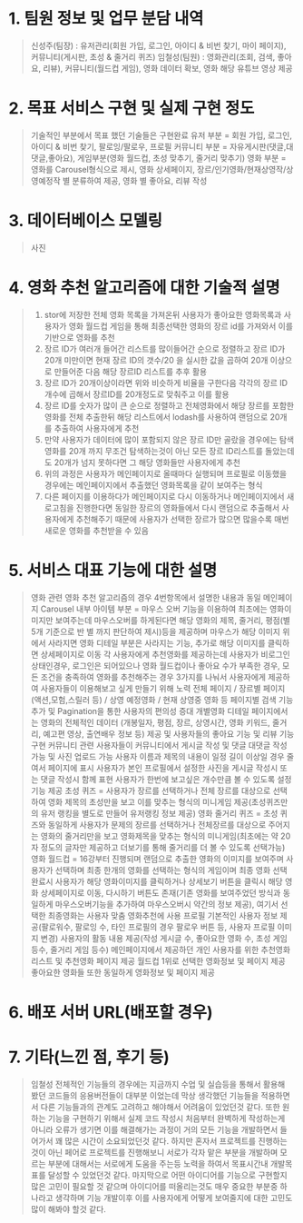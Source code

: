 # 1. 팀원 정보 및 업무 분담 내역
> 신성주(팀장) : 유저관리(회원 가입, 로그인, 아이디 & 비번 찾기, 마이 페이지), 커뮤니티(게시판, 초성 & 줄거리 퀴즈)
> 임철성(팀원) : 영화관리(조회, 검색, 좋아요, 리뷰), 커뮤니티(월드컵 게임), 영화 데이터 확보, 영화 해당 유튜브 영상 제공
  
# 2. 목표 서비스 구현 및 실제 구현 정도
> 기술적인 부분에서 목표 했던 기술들은 구현완료
  > 유저 부분 = 회원 가입, 로그인, 아이디 & 비번 찾기, 팔로잉/팔로우, 프로필
  > 커뮤니티 부분 = 자유게시판(댓글,대댓글,좋아요), 게임부분(영화 월드컵, 초성 맞추기, 줄거리 맞추기)
  > 영화 부분 = 영화를 Carousel형식으로 제시, 영화 상세페이지, 장르/인기영화/현재상영작/상영예정작 별 분류하여 제공, 영화 별 좋아요, 리뷰 작성

# 3. 데이터베이스 모델링
> 사진
# 4. 영화 추천 알고리즘에 대한 기술적 설명
> 1. stor에 저장한 전체 영화 목록을 가져온뒤 사용자가 좋아요한 영화목록과 사용자가 영화 월드컵 게임을 통해 최종선택한 영화의 장르 id를 가져와서 이를 기반으로 영화를 추천
> 2. 장르 ID가 여러개 들어간 리스트를 많이들어간 순으로 정렬하고 장르 ID가 20개 미만이면 현재 장르 ID의 갯수/20 을 실시한 값을 곱하여 20개 이상으로 만들어준 다음 해당 장르ID 리스트를 추후 활용
> 3. 장르 ID가 20개이상이라면 위와 비슷하게 비율을 구한다음 각각의 장르 ID 개수에 곱해서 장르ID를 20개정도로 맞춰주고 이를 활용
> 4. 장르 ID를 숫자가 많이 큰 순으로 정렬하고 전체영화에서 해당 장르를 포함한 영화를 전체 추출한뒤 해당 리스트에서 lodash를 사용하여 랜덤으로 20개를 추출하여 사용자에게 추천
> 5. 만약 사용자가 데이터에 많이 포함되지 않은 장르 ID만 골랐을 경우에는 탐색영화를 20개 까지 무조건 탐색하는것이 아닌 모든 장르 ID리스트를 돌았는데도 20개가 넘지 못하다면 그 해당 영화들만 사용자에게 추천
> 6. 위의 과정은 사용자가 메인페이지로 올때마다 실행되며 프로필로 이동했을 경우에는 메인페이지에서 추출했던 영화목록을 같이 보여주는 형식
> 7. 다른 페이지를 이용하다가 메인페이지로 다시 이동하거나 메인페이지에서 새로고침을 진행한다면 동일한 장르의 영화들에서 다시 랜덤으로 추출해서 사용자에게 추천해주기 때문에 사용자가 선택한 장르가 많으면 많을수록 매번 새로운 영화를 추천받을 수 있음
# 5. 서비스 대표 기능에 대한 설명
> 영화 관련
  > 영화 추천 알고리즘의 경우 4번항목에서 설명한 내용과 동일
  > 메인페이지 Carousel 내부 아이템 부분 = 마우스 오버 기능을 이용하여 최초에는 영화이미지만 보여주는데 마우스오버를 하게된다면 해당 영화의 제목, 줄거리, 평점(별 5개 기준으로 반 별 까지 판단하여 제시)등을 제공하며 마우스가 해당 이미지 위에서 사라지면 영화 디테일 부분은 사라지는 기능, 추가로 해당 이미지를 클릭하면 상세페이지로 이동
  > 각 사용자에게 추천영화를 제공하는데 사용자가 비로그인 상태인경우, 로그인은 되어있으나 영화 월드컵이나 좋아요 수가 부족한 경우, 모든 조건을 충족하여 영화를 추천해주는 경우 3가지를 나눠서 사용자에게 제공하여 사용자들이 이용해보고 싶게 만들기 위해 노력
  > 전체 페이지 / 장르별 페이지(액션,모험,스릴러 등) / 상영 예정영화 / 현재 상영중 영화 등 페이지별 검색 기능 추가 및 Pagination을 통한 사용자의 편의성 증대
  > 개별영화 디테일 페이지에서는 영화의 전체적인 데이터 (개봉일자, 평점, 장르, 상영시간, 영화 키워드, 줄거리, 예고편 영상, 출연배우 정보 등) 제공 및 사용자들의 좋아요 기능 및 리뷰 기능 구현
> 커뮤니티 관련
  > 사용자들이 커뮤니티에서 게시글 작성 및 댓글 대댓글 작성가능 및 사진 업로드 가능
  > 사용자 이름과 제목의 내용이 일정 길이 이상일 경우 줄여서 페이지에 표시
  > 사용자가 본인 프로필에서 설정한 사진을 게시글 작성시 또는 댓글 작성시 함께 표현
  > 사용자가 한번에 보고싶은 개수만큼 볼 수 있도록 설정기능 제공
  > 초성 퀴즈 = 사용자가 장르를 선택하거나 전체 장르를 대상으로 선택하여 영화 제목의 초성만을 보고 이를 맞추는 형식의 미니게임 제공(초성퀴즈만의 유저 랭킹을 별도로 만들어 유저랭킹 정보 제공)
  > 영화 줄거리 퀴즈 = 초성 퀴즈와 동일하게 사용자가 문제의 장르를 선택하거나 전체장르를 대상으로 주어지는 영화의 줄거리만을 보고 영화제목을 맞추는 형식의 미니게임(최초에는 약 20자 정도의 글자만 제공하고 더보기를 통해 줄거리를 더 볼 수 있도록 선택가능)
  > 영화 월드컵 = 16강부터 진행되며 랜덤으로 추출한 영화의 이미지를 보여주며 사용자가 선택하며 최종 한개의 영화를 선택하는 형식의 게임이며 최종 영화 선택완료시 사용자가 해당 영화이미지를 클릭하거나 상세보기 버튼을 클릭시 해당 영화 상세페이지로 이동, 다시하기 버튼도 존재(기존 영화를 보여주었던 방식과 동일하게 마우스오버기능을 추가하여 마우스오버시 약간의 정보 제공), 여기서 선택한 최종영화는 사용자 맞춤 영화추천에 사용
> 프로필
  > 기본적인 사용자 정보 제공(팔로워수, 팔로잉 수, 타인 프로필의 경우 팔로우 버튼 등, 사용자 프로필 이미지 변경)
  > 사용자의 활동 내용 제공(작성 게시글 수, 좋아요한 영화 수, 초성 게임 등수, 줄거리 게임 등수)
  > 메인페이지에서 제공하던 개인 사용자를 위한 추천영화 리스트 및 추천영화 페이지 제공
  > 월드컵 1위로 선택한 영화정보 및 페이지 제공
  > 좋아요한 영화들 또한 동일하게 영화정보 및 페이지 제공
# 6. 배포 서버 URL(배포할 경우)

# 7. 기타(느낀 점, 후기 등)
> 임철성
  > 전체적인 기능들의 경우에는 지금까지 수업 및 실습등을 통해서 활용해 봤던 코드들의 응용버전들이 대부분 이었는데 막상 생각했던 기능들을 적용하면서 다른 기능들과의 관계도 고려하고 해야해서 어려움이 있었던것 같다.
  > 또한 원하는 기능을 구현하기 위해서 실제 코드 작성시 처음부터 완벽하게 작성하는게 아니라 오류가 생기면 이를 해결해가는 과정이 거의 모든 기능을 개발하면서 들어가서 꽤 많은 시간이 소요되었던것 같다.
  > 하지만 혼자서 프로젝트를 진행하는것이 아닌 페어로 프로젝트를 진행해보니 서로가 각자 맡은 부분을 개발하며 모르는 부분에 대해서는 서로에게 도움을 주는등 노력을 하여서 목표시간내 개발목표를 달성할 수 있었던것 같다.
  > 마지막으로 어떤 아이디어를 기능으로 구현할지 많은 고민이 필요할 것 같으며 아이디어를 떠올리는것도 매우 중요한 부분중 하나라고 생각하며 기능 개발이후 이를 사용자에게 어떻게 보여줄지에 대한 고민도 많이 해봐야 할것 같다.

